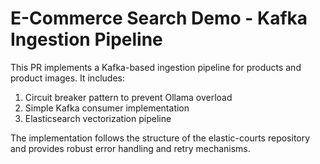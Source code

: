 # E-Commerce Search Demo - Kafka Ingestion Pipeline

This PR implements a Kafka-based ingestion pipeline for products and product images. It includes:

1. Circuit breaker pattern to prevent Ollama overload
2. Simple Kafka consumer implementation
3. Elasticsearch vectorization pipeline

The implementation follows the structure of the elastic-courts repository and provides robust error handling and retry mechanisms.
